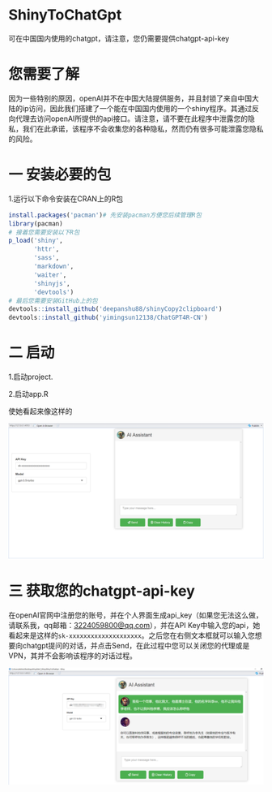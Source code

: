 # ShinyToChatGpt
可在中国国内使用的chatgpt，请注意，您仍需要提供chatgpt-api-key

# 您需要了解

因为一些特别的原因，openAI并不在中国大陆提供服务，并且封锁了来自中国大陆的ip访问，因此我们搭建了一个能在中国国内使用的一个shiny程序。其通过反向代理去访问openAI所提供的api接口。请注意，请不要在此程序中泄露您的隐私，我们在此承诺，该程序不会收集您的各种隐私，然而仍有很多可能泄露您隐私的风险。

# 一 安装必要的包
1.运行以下命令安装在CRAN上的R包

```R
install.packages('pacman')# 先安装pacman方便您后续管理R包
library(pacman)
# 接着您需要安装以下R包
p_load('shiny',
       'httr',
       'sass',
       'markdown',
       'waiter',
       'shinyjs',
       'devtools')
# 最后您需要安装GitHub上的包
devtools::install_github('deepanshu88/shinyCopy2clipboard')
devtools::install_github('yimingsun12138/ChatGPT4R-CN')
```

# 二 启动
1.启动project.

2.启动app.R

使她看起来像这样的

![image-20230606100213291](./README.assets/image-20230606100213291.png)

# 三 获取您的chatgpt-api-key

在openAI官网中注册您的账号，并在个人界面生成api_key（如果您无法这么做，请联系我，qq邮箱：3224059800@qq.com），并在API Key中输入您的api，她看起来是这样的`sk-xxxxxxxxxxxxxxxxxxxx`。之后您在右侧文本框就可以输入您想要向chatgpt提问的对话，并点击Send，在此过程中您可以关闭您的代理或是VPN，其并不会影响该程序的对话过程。



![image-20230606100904094](./README.assets/image-20230606100904094.png)
